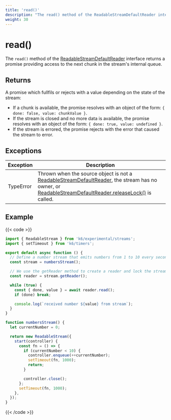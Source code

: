 ```yaml
---
title: 'read()'
description: "The read() method of the ReadableStreamDefaultReader interface returns a Promise providing access to the next chunk in the stream's internal queue."
weight: 30
---
```


# read()

The `read()` method of the [ReadableStreamDefaultReader](https://grafana.com/docs/k6/<K6_VERSION>/javascript-api/k6-experimental/streams/readablestreamdefaultreader) interface returns a promise providing access to the next chunk in the stream's internal queue.

## Returns

A promise which fullfils or rejects with a value depending on the state of the stream:

- If a chunk is available, the promise resolves with an object of the form: `{ done: false, value: chunkValue }`.
- If the stream is closed and no more data is available, the promise resolves with an object of the form: `{ done: true, value: undefined }`.
- If the stream is errored, the promise rejects with the error that caused the stream to error.

## Exceptions

| Exception | Description                                                                                                                                                                                                                                                                                                                                                                                    |
| --------- | ---------------------------------------------------------------------------------------------------------------------------------------------------------------------------------------------------------------------------------------------------------------------------------------------------------------------------------------------------------------------------------------------- |
| TypeError | Thrown when the source object is not a [ReadableStreamDefaultReader](https://grafana.com/docs/k6/<K6_VERSION>/javascript-api/k6-experimental/streams/readablestreamdefaultreader), the stream has no owner, or [ReadableStreamDefaultReader.releaseLock()](https://grafana.com/docs/k6/<K6_VERSION>/javascript-api/k6-experimental/streams/readablestreamdefaultreader/releaselock) is called. |

## Example

{{< code >}}

```javascript
import { ReadableStream } from 'k6/experimental/streams';
import { setTimeout } from 'k6/timers';

export default async function () {
  // Define a number stream that emits numbers from 1 to 10 every second
  const stream = numbersStream();

  // We use the getReader method to create a reader and lock the stream to it
  const reader = stream.getReader();

  while (true) {
    const { done, value } = await reader.read();
    if (done) break;

    console.log(`received number ${value} from stream`);
  }
}

function numbersStream() {
  let currentNumber = 0;

  return new ReadableStream({
    start(controller) {
      const fn = () => {
        if (currentNumber < 10) {
          controller.enqueue(++currentNumber);
          setTimeout(fn, 1000);
          return;
        }

        controller.close();
      };
      setTimeout(fn, 1000);
    },
  });
}
```

{{< /code >}}
